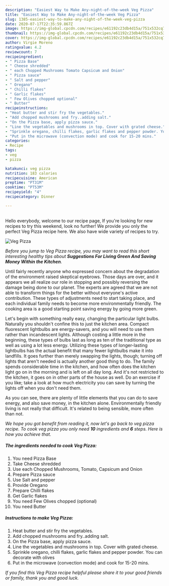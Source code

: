 ```yaml
---
description: "Easiest Way to Make Any-night-of-the-week Veg Pizza"
title: "Easiest Way to Make Any-night-of-the-week Veg Pizza"
slug: 1385-easiest-way-to-make-any-night-of-the-week-veg-pizza
date: 2020-07-17T22:35:59.867Z
image: https://img-global.cpcdn.com/recipes/e61192c23db4d15a/751x532cq70/veg-pizza-recipe-main-photo.jpg
thumbnail: https://img-global.cpcdn.com/recipes/e61192c23db4d15a/751x532cq70/veg-pizza-recipe-main-photo.jpg
cover: https://img-global.cpcdn.com/recipes/e61192c23db4d15a/751x532cq70/veg-pizza-recipe-main-photo.jpg
author: Virgie Moreno
ratingvalue: 4.2
reviewcount: 7
recipeingredient:
- " Pizza Base"
- " Cheese shredded"
- " each Chopped Mushrooms Tomato Capsicum and Onion"
- " Pizza sauce"
- " Salt and pepper"
- " Oregano"
- " Chilli flakes"
- " Garlic flakes"
- " Few Olives chopped optional"
- " Butter"
recipeinstructions:
- "Heat butter and stir fry the vegetables."
- "Add chopped mushrooms and fry..adding salt."
- "On the Pizza base, apply pizza sauce."
- "Line the vegetables and mushrooms in top. Cover with grated cheese."
- "Sprinkle oregano, chilli flakes, garlic flakes and pepper powder. You can decorate with olives"
- "Put in the microwave (convection mode) and cook for 15-20 mins."
categories:
- Recipe
tags:
- veg
- pizza

katakunci: veg pizza 
nutrition: 183 calories
recipecuisine: American
preptime: "PT31M"
cooktime: "PT53M"
recipeyield: "4"
recipecategory: Dinner

---
```

<br>
Hello everybody, welcome to our recipe page, If you're looking for new recipes to try this weekend, look no further! We provide you only the perfect Veg Pizza recipe here. We also have wide variety of recipes to try.
<br>


![Veg Pizza](https://img-global.cpcdn.com/recipes/e61192c23db4d15a/751x532cq70/veg-pizza-recipe-main-photo.jpg)

<i>Before you jump to Veg Pizza recipe, you may want to read this short interesting healthy tips about 
<strong>Suggestions For Living Green And Saving Money Within the Kitchen</strong>.</i>
</br>

Until fairly recently anyone who expressed concern about the degradation of the environment raised skeptical eyebrows. Those days are over, and it appears we all realize our role in stopping and possibly reversing the damage being done to our planet. The experts are agreed that we are not able to transform things for the better without everyone's active contribution. These types of adjustments need to start taking place, and each individual family needs to become more environmentally friendly. The cooking area is a good starting point saving energy by going more green.

Let's begin with something really easy, changing the particular light bulbs. Naturally you shouldn't confine this to just the kitchen area. Compact fluorescent lightbulbs are energy-savers, and you will need to use them rather than incandescent lights. Although costing a little more in the beginning, these types of bulbs last as long as ten of the traditional type as well as using a lot less energy. Utilizing these types of longer-lasting lightbulbs has the actual benefit that many fewer lightbulbs make it into landfills. It goes further than merely swapping the lights, though; turning off lights that aren't needed is actually another good thing to do. The family spends considerable time in the kitchen, and how often does the kitchen light go on in the morning and is left on all day long. And it's not restricted to the kitchen, it goes on in other parts of the house as well. Do an exercise if you like; take a look at how much electricity you can save by turning the lights off when you don't need them.

As you can see, there are plenty of little elements that you can do to save energy, and also save money, in the kitchen alone. Environmentally friendly living is not really that difficult. It's related to being sensible, more often than not.


<i>We hope you got benefit from reading it, now let's go back to veg pizza recipe. To cook veg pizza you only need <strong>10</strong> ingredients and <strong>6</strong> steps. Here is how you achieve that.
</i>

##### The ingredients needed to cook Veg Pizza:

1. You need  Pizza Base
1. Take  Cheese shredded
1. Use  each Chopped Mushrooms, Tomato, Capsicum and Onion
1. Prepare  Pizza sauce
1. Use  Salt and pepper
1. Provide  Oregano
1. Prepare  Chilli flakes
1. Get  Garlic flakes
1. You need  Few Olives chopped (optional)
1. You need  Butter


##### Instructions to make Veg Pizza:

1. Heat butter and stir fry the vegetables.
1. Add chopped mushrooms and fry..adding salt.
1. On the Pizza base, apply pizza sauce.
1. Line the vegetables and mushrooms in top. Cover with grated cheese.
1. Sprinkle oregano, chilli flakes, garlic flakes and pepper powder. You can decorate with olives
1. Put in the microwave (convection mode) and cook for 15-20 mins.


<i>If you find this Veg Pizza recipe helpful please share it to your good friends or family, thank you and good luck.</i>

